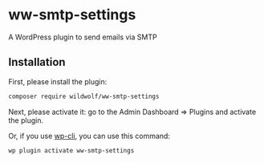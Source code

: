 # ww-smtp-settings

A WordPress plugin to send emails via SMTP

## Installation

First, please install the plugin:

```bash
composer require wildwolf/ww-smtp-settings
```

Next, please activate it: go to the Admin Dashboard => Plugins and activate the plugin.

Or, if you use [wp-cli](https://wp-cli.org/), you can use this command:

```bash
wp plugin activate ww-smtp-settings
```
